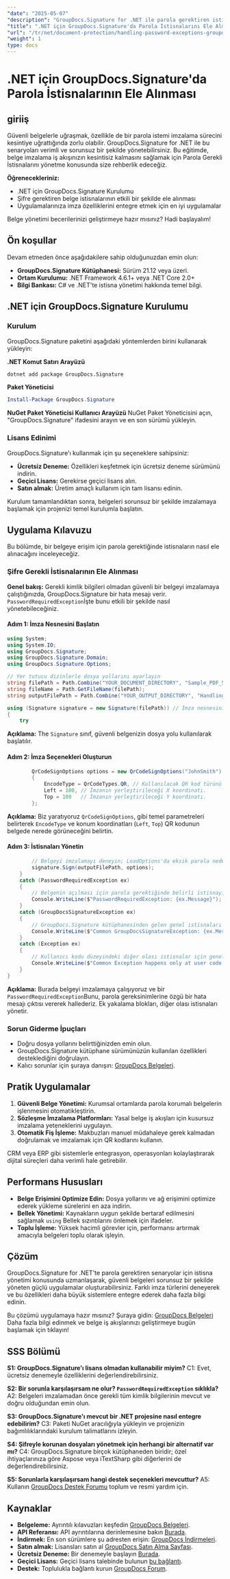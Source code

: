 ```yaml
---
"date": "2025-05-07"
"description": "GroupDocs.Signature for .NET ile parola gerektiren istisnaları nasıl yöneteceğinizi öğrenin. Sorunsuz belge imzalamada ustalaşın ve uygulamanızın belge koruma yeteneklerini geliştirin."
"title": ".NET için GroupDocs.Signature'da Parola İstisnalarını Ele Alma Kapsamlı Bir Kılavuz"
"url": "/tr/net/document-protection/handling-password-exceptions-groupdocs-signature-net/"
"weight": 1
type: docs
---
```

# .NET için GroupDocs.Signature'da Parola İstisnalarının Ele Alınması

## giriiş

Güvenli belgelerle uğraşmak, özellikle de bir parola istemi imzalama sürecini kesintiye uğrattığında zorlu olabilir. GroupDocs.Signature for .NET ile bu senaryoları verimli ve sorunsuz bir şekilde yönetebilirsiniz. Bu eğitimde, belge imzalama iş akışınızın kesintisiz kalmasını sağlamak için Parola Gerekli İstisnalarını yönetme konusunda size rehberlik edeceğiz.

**Öğrenecekleriniz:**
- .NET için GroupDocs.Signature Kurulumu
- Şifre gerektiren belge istisnalarının etkili bir şekilde ele alınması
- Uygulamalarınıza imza özelliklerini entegre etmek için en iyi uygulamalar

Belge yönetimi becerilerinizi geliştirmeye hazır mısınız? Hadi başlayalım!

## Ön koşullar

Devam etmeden önce aşağıdakilere sahip olduğunuzdan emin olun:
- **GroupDocs.Signature Kütüphanesi:** Sürüm 21.12 veya üzeri.
- **Ortam Kurulumu:** .NET Framework 4.6.1+ veya .NET Core 2.0+
- **Bilgi Bankası:** C# ve .NET'te istisna yönetimi hakkında temel bilgi.

## .NET için GroupDocs.Signature Kurulumu

### Kurulum

GroupDocs.Signature paketini aşağıdaki yöntemlerden birini kullanarak yükleyin:

**.NET Komut Satırı Arayüzü**
```bash
dotnet add package GroupDocs.Signature
```

**Paket Yöneticisi**
```powershell
Install-Package GroupDocs.Signature
```

**NuGet Paket Yöneticisi Kullanıcı Arayüzü**
NuGet Paket Yöneticisini açın, "GroupDocs.Signature" ifadesini arayın ve en son sürümü yükleyin.

### Lisans Edinimi
GroupDocs.Signature'ı kullanmak için şu seçeneklere sahipsiniz:
- **Ücretsiz Deneme:** Özellikleri keşfetmek için ücretsiz deneme sürümünü indirin.
- **Geçici Lisans:** Gerekirse geçici lisans alın.
- **Satın almak:** Üretim amaçlı kullanım için tam lisansı edinin.

Kurulum tamamlandıktan sonra, belgeleri sorunsuz bir şekilde imzalamaya başlamak için projenizi temel kurulumla başlatın.

## Uygulama Kılavuzu

Bu bölümde, bir belgeye erişim için parola gerektiğinde istisnaların nasıl ele alınacağını inceleyeceğiz.

### Şifre Gerekli İstisnalarının Ele Alınması

**Genel bakış:**
Gerekli kimlik bilgileri olmadan güvenli bir belgeyi imzalamaya çalıştığınızda, GroupDocs.Signature bir hata mesajı verir. `PasswordRequiredException`İşte bunu etkili bir şekilde nasıl yönetebileceğiniz.

#### Adım 1: İmza Nesnesini Başlatın
```csharp
using System;
using System.IO;
using GroupDocs.Signature;
using GroupDocs.Signature.Domain;
using GroupDocs.Signature.Options;

// Yer tutucu dizinlerle dosya yollarını ayarlayın
string filePath = Path.Combine("YOUR_DOCUMENT_DIRECTORY", "Sample_PDF_Signed_PWD.pdf");
string fileName = Path.GetFileName(filePath);
string outputFilePath = Path.Combine("YOUR_OUTPUT_DIRECTORY", "HandlingExceptions", fileName);

using (Signature signature = new Signature(filePath)) // İmza nesnesini belge yoluyla başlatın.
{
    try
```
**Açıklama:** The `Signature` sınıf, güvenli belgenizin dosya yolu kullanılarak başlatılır.

#### Adım 2: İmza Seçenekleri Oluşturun
```csharp
        QrCodeSignOptions options = new QrCodeSignOptions("JohnSmith")
        {
            EncodeType = QrCodeTypes.QR, // Kullanılacak QR kod türünü belirtin.
            Left = 100, // İmzanın yerleştirileceği X koordinatı.
            Top = 100   // İmzanın yerleştirileceği Y koordinatı.
        };
```
**Açıklama:** Biz yaratıyoruz `QrCodeSignOptions`, gibi temel parametreleri belirterek `EncodeType` ve konum koordinatları (`Left`, `Top`) QR kodunun belgede nerede görüneceğini belirtin.

#### Adım 3: İstisnaları Yönetin
```csharp
        // Belgeyi imzalamayı deneyin; LoadOptions'da eksik parola nedeniyle PasswordRequiredException bekleyin.
        signature.Sign(outputFilePath, options);
    }
    catch (PasswordRequiredException ex)
    {
        // Belgenin açılması için parola gerektiğinde belirli istisnayı işleyin.
        Console.WriteLine($"PasswordRequiredException: {ex.Message}");
    }
    catch (GroupDocsSignatureException ex)
    {
        // GroupDocs.Signature kütüphanesinden gelen genel istisnaları işleyin.
        Console.WriteLine($"Common GroupDocsSignatureException: {ex.Message}");
    }
    catch (Exception ex)
    {
        // Kullanıcı kodu düzeyindeki diğer olası istisnalar için genel bir kural.
        Console.WriteLine($"Common Exception happens only at user code level: {ex.Message}");
    }
}
```
**Açıklama:** Burada belgeyi imzalamaya çalışıyoruz ve bir `PasswordRequiredException`Bunu, parola gereksinimlerine özgü bir hata mesajı çıktısı vererek hallederiz. Ek yakalama blokları, diğer olası istisnaları yönetir.

### Sorun Giderme İpuçları
- Doğru dosya yollarını belirttiğinizden emin olun.
- GroupDocs.Signature kütüphane sürümünüzün kullanılan özellikleri desteklediğini doğrulayın.
- Kalıcı sorunlar için şuraya danışın: [GroupDocs Belgeleri](https://docs.groupdocs.com/signature/net/).

## Pratik Uygulamalar

1. **Güvenli Belge Yönetimi:** Kurumsal ortamlarda parola korumalı belgelerin işlenmesini otomatikleştirin.
2. **Sözleşme İmzalama Platformları:** Yasal belge iş akışları için kusursuz imzalama yeteneklerini uygulayın.
3. **Otomatik Fiş İşleme:** Makbuzları manuel müdahaleye gerek kalmadan doğrulamak ve imzalamak için QR kodlarını kullanın.

CRM veya ERP gibi sistemlerle entegrasyon, operasyonları kolaylaştırarak dijital süreçleri daha verimli hale getirebilir.

## Performans Hususları
- **Belge Erişimini Optimize Edin:** Dosya yollarını ve ağ erişimini optimize ederek yükleme sürelerini en aza indirin.
- **Bellek Yönetimi:** Kaynakların uygun şekilde bertaraf edilmesini sağlamak `using` Bellek sızıntılarını önlemek için ifadeler.
- **Toplu İşleme:** Yüksek hacimli görevler için, performansı artırmak amacıyla belgeleri toplu olarak işleyin.

## Çözüm

GroupDocs.Signature for .NET'te parola gerektiren senaryolar için istisna yönetimi konusunda uzmanlaşarak, güvenli belgeleri sorunsuz bir şekilde yöneten güçlü uygulamalar oluşturabilirsiniz. Farklı imza türlerini deneyerek ve bu özellikleri daha büyük sistemlere entegre ederek daha fazla bilgi edinin.

Bu çözümü uygulamaya hazır mısınız? Şuraya gidin: [GroupDocs Belgeleri](https://docs.groupdocs.com/signature/net/) Daha fazla bilgi edinmek ve belge iş akışlarınızı geliştirmeye bugün başlamak için tıklayın!

## SSS Bölümü

**S1: GroupDocs.Signature'ı lisans olmadan kullanabilir miyim?**
C1: Evet, ücretsiz denemeyle özelliklerini değerlendirebilirsiniz.

**S2: Bir sorunla karşılaşırsam ne olur? `PasswordRequiredException` sıklıkla?**
A2: Belgeleri imzalamadan önce gerekli tüm kimlik bilgilerinin mevcut ve doğru olduğundan emin olun.

**S3: GroupDocs.Signature'ı mevcut bir .NET projesine nasıl entegre edebilirim?**
C3: Paketi NuGet aracılığıyla yükleyin ve projenizin bağımlılıklarındaki kurulum talimatlarını izleyin.

**S4: Şifreyle korunan dosyaları yönetmek için herhangi bir alternatif var mı?**
C4: GroupDocs.Signature birçok kütüphaneden biridir; özel ihtiyaçlarınıza göre Aspose veya iTextSharp gibi diğerlerini de değerlendirebilirsiniz.

**S5: Sorunlarla karşılaşırsam hangi destek seçenekleri mevcuttur?**
A5: Kullanın [GroupDocs Destek Forumu](https://forum.groupdocs.com/c/signature/) toplum ve resmi yardım için.

## Kaynaklar
- **Belgeleme:** Ayrıntılı kılavuzları keşfedin [GroupDocs Belgeleri](https://docs.groupdocs.com/signature/net/).
- **API Referansı:** API ayrıntılarına derinlemesine bakın [Burada](https://reference.groupdocs.com/signature/net/).
- **İndirmek:** En son sürümlere şu adresten erişin: [GroupDocs İndirmeleri](https://releases.groupdocs.com/signature/net/).
- **Satın almak:** Lisansları satın al [GroupDocs Satın Alma Sayfası](https://purchase.groupdocs.com/buy).
- **Ücretsiz Deneme:** Bir denemeyle başlayın [Burada](https://releases.groupdocs.com/signature/net/).
- **Geçici Lisans:** Geçici lisans talebinde bulunun [bu bağlantı](https://purchase.groupdocs.com/temporary-license/).
- **Destek:** Toplulukla bağlantı kurun [GroupDocs Forum](https://forum.groupdocs.com/c/signature/).